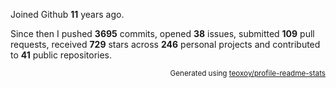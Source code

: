 Joined Github **11** years ago.

Since then I pushed **3695** commits, opened **38** issues, submitted **109** pull requests, received **729** stars across **246** personal projects and contributed to **41** public repositories.

<p align="right"><sub>Generated using <a href="https://github.com/marketplace/actions/profile-readme-stats">teoxoy/profile-readme-stats</a></sub></p>
